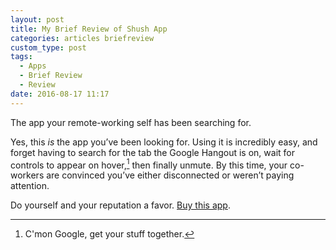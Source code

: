 ```yaml
---
layout: post
title: My Brief Review of Shush App
categories: articles briefreview
custom_type: post
tags:
  - Apps
  - Brief Review
  - Review
date: 2016-08-17 11:17
---
```

The app your remote-working self has been searching for.

Yes, this *is* the app you’ve been looking for. Using it is incredibly easy, and forget having to search for the tab the Google Hangout is on, wait for controls to appear on hover,[^hover] then finally unmute. By this time, your co-workers are convinced you’ve either disconnected or weren’t paying attention.

Do yourself and your reputation a favor. [Buy this app](https://itunes.apple.com/us/app/shush-microphone-manager/id496437906?mt=12).

[^hover]: C'mon Google, get your stuff together.
